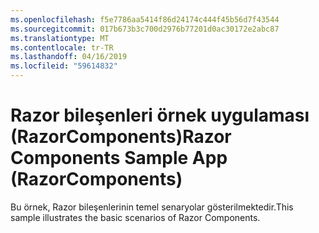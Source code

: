 ```yaml
---
ms.openlocfilehash: f5e7786aa5414f86d24174c444f45b56d7f43544
ms.sourcegitcommit: 017b673b3c700d2976b77201d0ac30172e2abc87
ms.translationtype: MT
ms.contentlocale: tr-TR
ms.lasthandoff: 04/16/2019
ms.locfileid: "59614832"
---
```

# <a name="razor-components-sample-app-razorcomponents"></a><span data-ttu-id="db780-101">Razor bileşenleri örnek uygulaması (RazorComponents)</span><span class="sxs-lookup"><span data-stu-id="db780-101">Razor Components Sample App (RazorComponents)</span></span>

<span data-ttu-id="db780-102">Bu örnek, Razor bileşenlerinin temel senaryolar gösterilmektedir.</span><span class="sxs-lookup"><span data-stu-id="db780-102">This sample illustrates the basic scenarios of Razor Components.</span></span>
